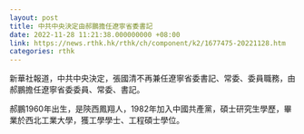 ```yaml
---
layout: post
title: 中共中央決定由郝鵬擔任遼寧省委書記
date: 2022-11-28 11:21:38.000000000 +08:00
link: https://news.rthk.hk/rthk/ch/component/k2/1677475-20221128.htm
categories: rthk
---
```


新華社報道，中共中央決定，張國清不再兼任遼寧省委書記、常委、委員職務，由郝鵬擔任遼寧省委委員、常委、書記。

郝鵬1960年出生，是陝西鳳翔人，1982年加入中國共產黨，碩士研究生學歷，畢業於西北工業大學，獲工學學士、工程碩士學位。
